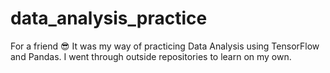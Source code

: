 # data_analysis_practice

For a friend :sunglasses:
It was my way of practicing Data Analysis using TensorFlow and Pandas. I went through outside repositories to learn on my own.
